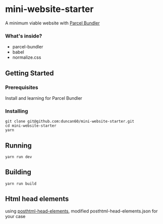 # mini-website-starter

A minimum viable website with [Parcel Bundler](https://parceljs.org/)

### What's inside?

* parcel-bundler
* babel
* normalize.css

## Getting Started

### Prerequisites

Install and learning for Parcel Bundler

### Installing

```
git clone git@github.com:duncan60/mini-website-starter.git
cd mini-website-starter
yarn
```

## Running

```
yarn run dev
```

## Building

```
yarn run build
```

## Html head elements

using [posthtml-head-elements](https://github.com/TCotton/posthtml-head-elements), modified posthtml-head-elements.json for your case

